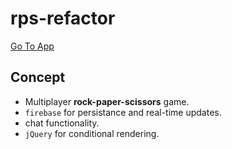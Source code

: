 # rps-refactor
[Go To App](https://happy-lovelace-39f75e.netlify.com/)

## Concept
* Multiplayer **rock-paper-scissors** game. 
* `firebase` for persistance and real-time updates.
* chat functionality.
* `jQuery` for conditional rendering.
